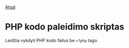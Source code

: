 [Atgal](../readme.md)

# PHP kodo paleidimo skriptas

Leidžia vykdyti PHP kodo failus be `<?php` tago.
